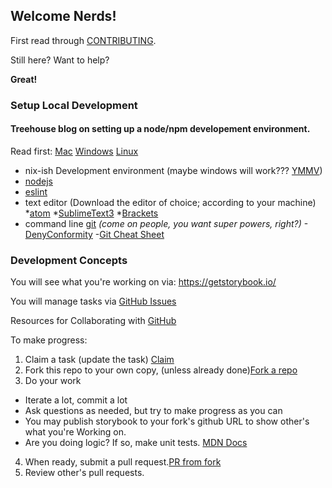 ## Welcome Nerds!

First read through [CONTRIBUTING](./CONTRIBUTING.md).

Still here?  Want to help?

**Great!**

### Setup Local Development

#### Treehouse blog on setting up a node/npm developement environment.
Read first: [Mac](http://blog.teamtreehouse.com/install-node-js-npm-mac) [Windows](http://blog.teamtreehouse.com/install-node-js-npm-windows) [Linux](http://blog.teamtreehouse.com/install-node-js-npm-linux)

* nix-ish Development environment (maybe windows will work??? [YMMV](https://www.google.com/search?q=ymmv&ie=utf-8&oe=utf-8&client=firefox-b-1-ab))
* [nodejs](https://nodejs.org/en/download/)
* [eslint](https://eslint.org/docs/user-guide/getting-started#global-installation-and-usage)
* text editor (Download the editor of choice; according to your machine)
  *[atom](http://flight-manual.atom.io/getting-started/sections/installing-atom/)
  *[SublimeText3](https://www.sublimetext.com/3)
  *[Brackets](http://brackets.io/)
* command line [git](https://git-scm.com/book/en/v2/Getting-Started-Installing-Git)
  *(come on people, you want super powers, right?)* 
    -[DenyConformity](http://www.denyconformity.com/post/467/The_Basics_of_Git)
    -[Git Cheat Sheet](https://www.git-tower.com/blog/git-cheat-sheet/)

### Development Concepts

You will see what you're working on via: https://getstorybook.io/

You will manage tasks via [GitHub Issues](https://github.com/zeroasterisk/react-uniforms-widgets)

Resources for Collaborating with [GitHub](https://help.github.com/categories/collaborating-with-issues-and-pull-requests/)


To make progress:

1. Claim a task (update the task) [Claim](https://github.com/zeroasterisk/react-uniforms-widgets/issues)
2. Fork this repo to your own copy, (unless already done)[Fork a repo](https://help.github.com/articles/fork-a-repo/)
3. Do your work
 - Iterate a lot, commit a lot
 - Ask questions as needed, but try to make progress as you can
 - You may publish storybook to your fork's github URL to show other's what
   you're Working on.
 - Are you doing logic?  If so, make unit tests. [MDN Docs](https://developer.mozilla.org/en-US/docs/Learn/Tools_and_testing)
4. When ready, submit a pull request.[PR from fork](https://help.github.com/articles/creating-a-pull-request-from-a-fork/)
5. Review other's pull requests.

